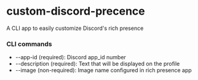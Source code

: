 # custom-discord-precence

A CLI app to easily customize Discord's rich presence

### CLI commands
- --app-id (required): Discord app_id number
- --description (required): Text that will be displayed on the profile
- --image (non-required): Image name configured in rich presence app
